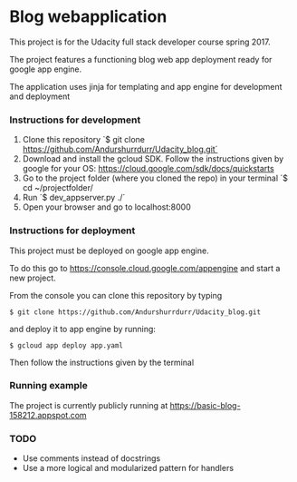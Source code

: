 # Blog webapplication

This project is for the Udacity full stack developer course spring 2017.

The project features a functioning blog web app deployment ready for google app engine.

The application uses jinja for templating and app engine for development and deployment

### Instructions for development

1. Clone this repository `$ git clone https://github.com/Andurshurrdurr/Udacity_blog.git´
2. Download and install the gcloud SDK. Follow the instructions given by google for your OS:
https://cloud.google.com/sdk/docs/quickstarts
3. Go to the project folder (where you cloned the repo) in your terminal ´$ cd ~/projectfolder/
4. Run ´$ dev_appserver.py ./´
5. Open your browser and go to localhost:8000

### Instructions for deployment

This project must be deployed on google app engine.

To do this go to https://console.cloud.google.com/appengine and start a new project.

From the console you can clone this repository by typing 

`$ git clone https://github.com/Andurshurrdurr/Udacity_blog.git`

and deploy it to app engine by running:

`$ gcloud app deploy app.yaml`

Then follow the instructions given by the terminal

### Running example

The project is currently publicly running at https://basic-blog-158212.appspot.com

### TODO

- Use comments instead of docstrings
- Use a more logical and modularized pattern for handlers  


